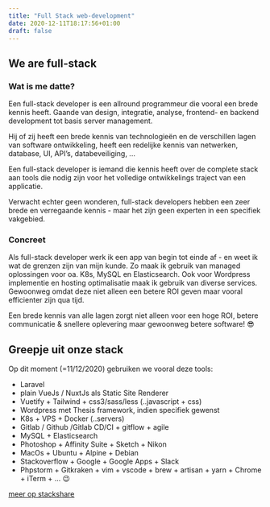 ```yaml
---
title: "Full Stack web-development"
date: 2020-12-11T18:17:56+01:00 
draft: false
---
```

## We are full-stack
### Wat is me datte?
Een full-stack developer is een allround programmeur die vooral een brede kennis heeft. Gaande van design, integratie, analyse, frontend- en backend development tot basis server management. 

Hij of zij heeft een brede kennis van technologieën en de verschillen lagen van software ontwikkeling,  heeft een redelijke kennis van netwerken, database, UI, API’s, databeveiliging, ...

<div class="bg-indigo-400 bg-opacity-25 p-4">
Een full-stack developer is iemand die kennis heeft over de complete stack aan tools die nodig zijn voor het volledige ontwikkelings traject van een applicatie.
</div>

Verwacht echter geen wonderen, full-stack developers hebben een zeer brede en verregaande kennis - maar het zijn geen experten in een specifiek vakgebied. 

### Concreet
Als full-stack developer werk ik een app van begin tot einde af - en weet ik wat de grenzen zijn van mijn kunde. Zo maak ik gebruik van managed oplossingen voor oa. K8s, MySQL en Elasticsearch. Ook voor Wordpress implementie en hosting optimalisatie maak ik gebruik van diverse services. Gewoonweg omdat deze niet alleen een betere ROI geven maar vooral efficienter zijn qua tijd. 

<div class="bg-indigo-400 bg-opacity-25 p-4">
Een brede kennis van alle lagen zorgt niet alleen voor een hoge ROI, betere communicatie & snellere oplevering maar gewoonweg betere software! 😎
</div>

## Greepje uit onze stack
Op dit moment (=11/12/2020) gebruiken we vooral deze tools:

- Laravel
- plain VueJs / NuxtJs als Static Site Renderer
- Vuetify + Tailwind + css3/sass/less (..javascript + css)
- Wordpress met Thesis framework, indien specifiek gewenst
- K8s + VPS + Docker (..servers)
- Gitlab / Github /Gitlab CD/CI + gitflow + agile 
- MySQL + Elasticsearch
- Photoshop + Affinity Suite + Sketch + Nikon
- MacOs + Ubuntu + Alpine + Debian
- Stackoverflow + Google + Google Apps + Slack
- Phpstorm + Gitkraken + vim + vscode + brew + artisan + yarn + Chrome + iTerm + ... 😉

[meer op stackshare](https://stackshare.io/daktadeo/daktadeo)

